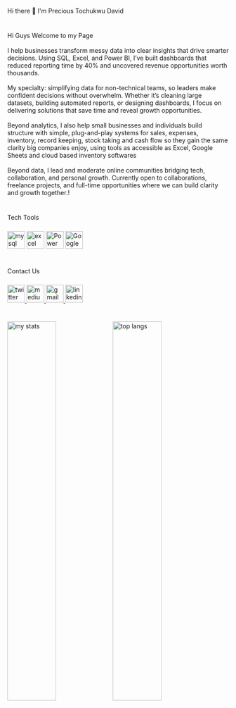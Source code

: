 <p align="left">Hi there 👋 I'm Precious Tochukwu David</p>

#
###

<p align="left">Hi Guys Welcome to my Page<br><br>I help businesses transform messy data into clear insights that drive smarter decisions. Using SQL, Excel, and Power BI, I’ve built dashboards that reduced reporting time by 40% and uncovered revenue opportunities worth thousands.<br><br>My specialty: simplifying data for non-technical teams, so leaders make confident decisions without overwhelm. Whether it’s cleaning large datasets, building automated reports, or designing dashboards, I focus on delivering solutions that save time and reveal growth opportunities.<br><br>Beyond analytics, I also help small businesses and individuals build structure with simple, plug-and-play systems for sales, expenses, inventory, record keeping, stock taking and cash flow so they gain the same clarity big companies enjoy, using tools as accessible as Excel, Google Sheets and cloud based inventory softwares<br><br>Beyond data, I lead and moderate online communities bridging tech, collaboration, and personal growth. Currently open to collaborations, freelance projects, and full-time opportunities where we can build clarity and growth together.!</p>

#
###

<p align="left">Tech Tools</p>

###

<div align="left">
 <img src="https://img.icons8.com/?size=100&id=J6KcaRLsTgpZ&format=png&color=000000" height="40" alt="mysql logo"  />
  <img width="40" height="40" alt="excel logo" src="https://img.icons8.com/?size=100&id=UECmBSgBOvPT&format=png&color=000000" />
  <img width="40" height="40" alt="Power BI Icon" src="https://img.icons8.com/?size=100&id=Ny0t2MYrJ70p&format=png&color=000000" />
  <img width="40" height="40" alt="Google Sheets Icon" src="https://img.icons8.com/?size=100&id=30461&format=png&color=000000" />
</div>

#
###

<p align="left">Contact Us</p>

###

<div align="left">
  <a href="https://x.com/DavidPreciousT?t=W-HBNru6nya8KJojeY3UAQ&s=09" target="_blank">
    <img src="https://raw.githubusercontent.com/maurodesouza/profile-readme-generator/master/src/assets/icons/social/twitter/default.svg" width="40" height="40" alt="twitter logo"  />
  </a>
  <a href="https://medium.com/@davidprecious7005" target="_blank">
    <img src="https://raw.githubusercontent.com/maurodesouza/profile-readme-generator/master/src/assets/icons/social/medium/default.svg" width="40" height="40" alt="medium logo"  />
  </a>
  <a href="davidprecious7005@gmail.com" target="_blank">
    <img src="https://raw.githubusercontent.com/maurodesouza/profile-readme-generator/master/src/assets/icons/social/gmail/default.svg" width="40" height="40" alt="gmail logo"  />
  </a>
  <a href="https://www.linkedin.com/in/precious-tochukwu-david" target="_blank">
    <img src="https://raw.githubusercontent.com/maurodesouza/profile-readme-generator/master/src/assets/icons/social/linkedin/default.svg" width="40" height="40" alt="linkedin logo"  />
  </a>
</div>

#
###

<img alt="my stats" align="left" width="47%" src="https://github-readme-stats.vercel.app/api?username=analyse-with-precious&show_icons=true&theme=tokyonight#gh-dark-mode-only"/>
<img alt="top langs" align="left" width="47%" src="https://github-readme-stats.vercel.app/api/top-langs/?username=analyse-with-precious&layout=compact&theme=tokyonight#gh-dark-mode-only"/>
